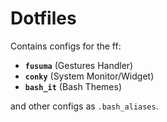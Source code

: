 # Dotfiles

Contains configs for the ff:

- **`fusuma`** (Gestures Handler)
- **`conky`** (System Monitor/Widget)
- **`bash_it`** (Bash Themes)

and other configs as `.bash_aliases`.